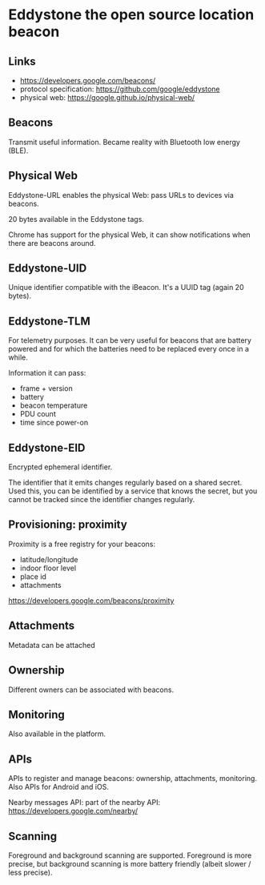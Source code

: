 # Eddystone the open source location beacon

## Links
* https://developers.google.com/beacons/
* protocol specification: https://github.com/google/eddystone
* physical web: https://google.github.io/physical-web/

## Beacons
Transmit useful information. Became reality with Bluetooth low energy (BLE).

## Physical Web
Eddystone-URL enables the physical Web: pass URLs to devices via beacons.

20 bytes available in the Eddystone tags.

Chrome has support for the physical Web, it can show notifications when there are beacons around.

## Eddystone-UID
Unique identifier compatible with the iBeacon.
It's a UUID tag (again 20 bytes).

## Eddystone-TLM
For telemetry purposes. It can be very useful for beacons that are battery powered and for which the batteries need to be replaced every once in a while.

Information it can pass:
* frame + version
* battery
* beacon temperature
* PDU count
* time since power-on 

## Eddystone-EID
Encrypted ephemeral identifier.

The identifier that it emits changes regularly based on a shared secret.
Used this, you can be identified by a service that knows the secret, but you cannot be tracked since the identifier changes regularly.

## Provisioning: proximity
Proximity is a free registry for your beacons:
* latitude/longitude
* indoor floor level
* place id
* attachments

https://developers.google.com/beacons/proximity

## Attachments
Metadata can be attached

## Ownership
Different owners can be associated with beacons.

## Monitoring
Also available in the platform. 

## APIs
APIs to register and manage beacons: ownership, attachments, monitoring.
Also APIs for Android and iOS.

Nearby messages API: part of the nearby API: https://developers.google.com/nearby/

## Scanning
Foreground and background scanning are supported.
Foreground is more precise, but background scanning is more battery friendly (albeit slower / less precise).

